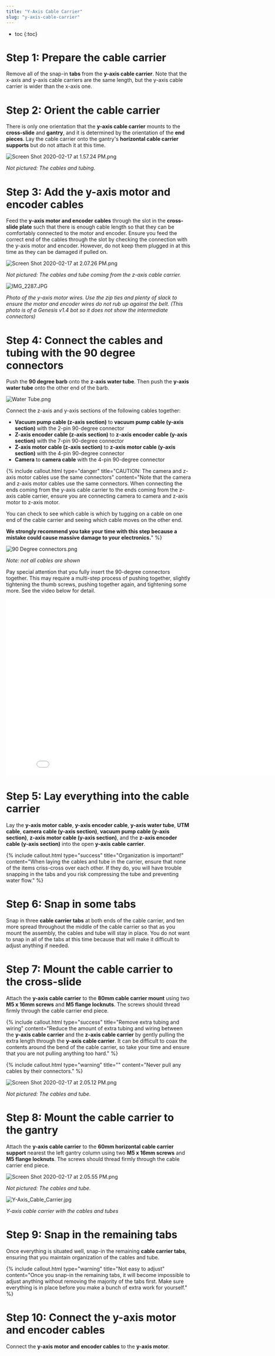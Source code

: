 ```yaml
---
title: "Y-Axis Cable Carrier"
slug: "y-axis-cable-carrier"
---
```


* toc
{:toc}


# Step 1: Prepare the cable carrier

Remove all of the snap-in **tabs** from the **y-axis cable carrier**. Note that the x-axis and y-axis cable carriers are the same length, but the y-axis cable carrier is wider than the x-axis one.

# Step 2: Orient the cable carrier

There is only one orientation that the **y-axis cable carrier** mounts to the **cross-slide** and **gantry**, and it is determined by the orientation of the **end pieces**. Lay the cable carrier onto the gantry's **horizontal cable carrier supports** but do not attach it at this time.

![Screen Shot 2020-02-17 at 1.57.24 PM.png](Screen_Shot_2020-02-17_at_1.57.24_PM.png)

_Not pictured: The cables and tubing._



# Step 3: Add the y-axis motor and encoder cables

Feed the **y-axis motor and encoder cables** through the slot in the **cross-slide plate** such that there is enough cable length so that they can be comfortably connected to the motor and encoder. Ensure you feed the correct end of the cables through the slot by checking the connection with the y-axis motor and encoder. However, do not keep them plugged in at this time as they can be damaged if pulled on.

![Screen Shot 2020-02-17 at 2.07.26 PM.png](Screen_Shot_2020-02-17_at_2.07.26_PM.png)

_Not pictured: The cables and tube coming from the z-axis cable carrier._



![IMG_2287.JPG](IMG_2287.JPG)

_Photo of the y-axis motor wires. Use the zip ties and plenty of slack to ensure the motor and encoder wires do not rub up against the belt. (This photo is of a Genesis v1.4 bot so it does not show the intermediate connectors)_



# Step 4: Connect the cables and tubing with the 90 degree connectors

Push the **90 degree barb** onto the **z-axis water tube**. Then push the **y-axis water tube** onto the other end of the barb.

![Water Tube.png](Water_Tube.png)

Connect the z-axis and y-axis sections of the following cables together:
  * **Vacuum pump cable (z-axis section)** to **vacuum pump cable (y-axis section)** with the 2-pin 90-degree connector
  * **Z-axis encoder cable (z-axis section)** to **z-axis encoder cable (y-axis section)** with the 7-pin 90-degree connector
  * **Z-axis motor cable (z-axis section)** to **z-axis motor cable (y-axis section)** with the 4-pin 90-degree connector
  * **Camera** to **camera cable** with the 4-pin 90-degree connector

{%
include callout.html
type="danger"
title="CAUTION: The camera and z-axis motor cables use the same connectors"
content="Note that the camera and z-axis motor cables use the same connectors. When connecting the ends coming from the y-axis cable carrier to the ends coming from the z-axis cable carrier, ensure you are connecting camera to camera and z-axis motor to z-axis motor.

You can check to see which cable is which by tugging on a cable on one end of the cable carrier and seeing which cable moves on the other end.

**We strongly recommend you take your time with this step because a mistake could cause massive damage to your electronics.**"
%}



![90 Degree connectors.png](90_Degree_connectors.png)

_Note: not all cables are shown_

Pay special attention that you fully insert the 90-degree connectors together. This may require a multi-step process of pushing together, slightly tightening the thumb screws, pushing together again, and tightening some more. See the video below for detail.

<iframe class="embedly-embed" src="//cdn.embedly.com/widgets/media.html?src=https%3A%2F%2Fwww.youtube.com%2Fembed%2FrPqgmoE3PbI%3Ffeature%3Doembed&display_name=YouTube&url=https%3A%2F%2Fwww.youtube.com%2Fwatch%3Fv%3DrPqgmoE3PbI&image=https%3A%2F%2Fi.ytimg.com%2Fvi%2FrPqgmoE3PbI%2Fhqdefault.jpg&key=f2aa6fc3595946d0afc3d76cbbd25dc3&type=text%2Fhtml&schema=youtube" width="854" height="480" scrolling="no" title="YouTube embed" frameborder="0" allow="autoplay; fullscreen" allowfullscreen="true"></iframe>



# Step 5: Lay everything into the cable carrier

Lay the **y-axis motor cable**, **y-axis encoder cable**, **y-axis water tube**, **UTM cable**, **camera cable (y-axis section)**, **vacuum pump cable (y-axis section)**, **z-axis motor cable (y-axis section)**, and the **z-axis encoder cable (y-axis section)** into the open **y-axis cable carrier**.

{%
include callout.html
type="success"
title="Organization is important!"
content="When laying the cables and tube in the carrier, ensure that none of the items criss-cross over each other. If they do, you will have trouble snapping in the tabs and you risk compressing the tube and preventing water flow."
%}



# Step 6: Snap in some tabs

Snap in three **cable carrier tabs** at both ends of the cable carrier, and ten more spread throughout the middle of the cable carrier so that as you mount the assembly, the cables and tube will stay in place. You do not want to snap in all of the tabs at this time because that will make it difficult to adjust anything if needed.

# Step 7: Mount the cable carrier to the cross-slide

Attach the **y-axis cable carrier** to the **80mm cable carrier mount** using two **M5 x 16mm screws** and **M5 flange locknuts**. The screws should thread firmly through the cable carrier end piece.

{%
include callout.html
type="success"
title="Remove extra tubing and wiring"
content="Reduce the amount of extra tubing and wiring between the **y-axis cable carrier** and the **z-axis cable carrier** by gently pulling the extra length through the **y-axis cable carrier**. It can be difficult to coax the contents around the bend of the cable carrier, so take your time and ensure that you are not pulling anything too hard."
%}



{%
include callout.html
type="warning"
title=""
content="Never pull any cables by their connectors."
%}



![Screen Shot 2020-02-17 at 2.05.12 PM.png](Screen_Shot_2020-02-17_at_2.05.12_PM.png)

_Not pictured: The cables and tube._



# Step 8: Mount the cable carrier to the gantry

Attach the **y-axis cable carrier** to the **60mm horizontal cable carrier support** nearest the left gantry column using two **M5 x 16mm screws** and **M5 flange locknuts**. The screws should thread firmly through the cable carrier end piece.

![Screen Shot 2020-02-17 at 2.05.55 PM.png](Screen_Shot_2020-02-17_at_2.05.55_PM.png)

_Not pictured: The cables and tube._



![Y-Axis_Cable_Carrier.jpg](Y-Axis_Cable_Carrier.jpg)

_Y-axis cable carrier with the cables and tubes_



# Step 9: Snap in the remaining tabs

Once everything is situated well, snap-in the remaining **cable carrier tabs**, ensuring that you maintain organization of the cables and tube.

{%
include callout.html
type="warning"
title="Not easy to adjust"
content="Once you snap-in the remaining tabs, it will become impossible to adjust anything without removing the majority of the tabs first. Make sure everything is in place before you make a bunch of extra work for yourself."
%}

# Step 10: Connect the y-axis motor and encoder cables
Connect the **y-axis motor and encoder cables** to the **y-axis motor**.
